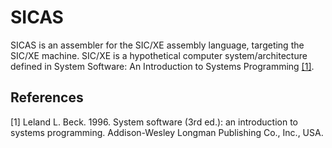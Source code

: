 # SICAS

SICAS is an assembler for the SIC/XE assembly language, targeting the SIC/XE machine.
SIC/XE is a hypothetical computer system/architecture defined in System Software: An Introduction to Systems Programming [[1]](#1).

## References
<a id="1">[1]</a> 
Leland L. Beck. 1996. System software (3rd ed.): an introduction to systems programming. Addison-Wesley Longman Publishing Co., Inc., USA.
